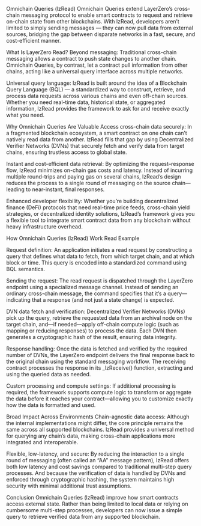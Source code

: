 Omnichain Queries (lzRead)
Omnichain Queries extend LayerZero’s cross-chain messaging protocol to enable smart contracts to request and retrieve on-chain state from other blockchains. With lzRead, developers aren’t limited to simply sending messages — they can now pull data from external sources, bridging the gap between disparate networks in a fast, secure, and cost-efficient manner.

What Is LayerZero Read?
Beyond messaging:
Traditional cross-chain messaging allows a contract to push state changes to another chain. Omnichain Queries, by contrast, let a contract pull information from other chains, acting like a universal query interface across multiple networks.

Universal query language:
lzRead is built around the idea of a Blockchain Query Language (BQL) — a standardized way to construct, retrieve, and process data requests across various chains and even off-chain sources. Whether you need real-time data, historical state, or aggregated information, lzRead provides the framework to ask for and receive exactly what you need.

Why Omnichain Queries Are Valuable
Access cross-chain data securely:
In a fragmented blockchain ecosystem, a smart contract on one chain can’t natively read data from another. lzRead fills that gap by using Decentralized Verifier Networks (DVNs) that securely fetch and verify data from target chains, ensuring trustless access to global state.

Instant and cost-efficient data retrieval:
By optimizing the request–response flow, lzRead minimizes on-chain gas costs and latency. Instead of incurring multiple round-trips and paying gas on several chains, lzRead’s design reduces the process to a single round of messaging on the source chain—leading to near-instant, final responses.

Enhanced developer flexibility:
Whether you’re building decentralized finance (DeFi) protocols that need real-time price feeds, cross-chain yield strategies, or decentralized identity solutions, lzRead’s framework gives you a flexible tool to integrate smart contract data from any blockchain without heavy infrastructure overhead.

How Omnichain Queries (lzRead) Work
Read Example

Request definition:
An application initiates a read request by constructing a query that defines what data to fetch, from which target chain, and at which block or time. This query is encoded into a standardized command using BQL semantics.

Sending the request:
The read request is dispatched through the LayerZero endpoint using a specialized message channel. Instead of sending an ordinary cross-chain message, the command specifies that it’s a query—indicating that a response (and not just a state change) is expected.

DVN data fetch and verification:
Decentralized Verifier Networks (DVNs) pick up the query, retrieve the requested data from an archival node on the target chain, and—if needed—apply off-chain compute logic (such as mapping or reducing responses) to process the data. Each DVN then generates a cryptographic hash of the result, ensuring data integrity.

Response handling:
Once the data is fetched and verified by the required number of DVNs, the LayerZero endpoint delivers the final response back to the original chain using the standard messaging workflow. The receiving contract processes the response in its _lzReceive() function, extracting and using the queried data as needed.

Custom processing and compute settings:
If additional processing is required, the framework supports compute logic to transform or aggregate the data before it reaches your contract—allowing you to customize exactly how the data is formatted and used.

Broad Impact Across Environments
Chain-agnostic data access:
Although the internal implementations might differ, the core principle remains the same across all supported blockchains. lzRead provides a universal method for querying any chain’s data, making cross-chain applications more integrated and interoperable.

Flexible, low-latency, and secure:
By reducing the interaction to a single round of messaging (often called an “AA” message pattern), lzRead offers both low latency and cost savings compared to traditional multi-step query processes. And because the verification of data is handled by DVNs and enforced through cryptographic hashing, the system maintains high security with minimal additional trust assumptions.

Conclusion
Omnichain Queries (lzRead) improve how smart contracts access external state. Rather than being limited to local data or relying on cumbersome multi-step processes, developers can now issue a simple query to retrieve verified data from any supported blockchain.